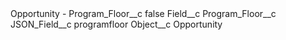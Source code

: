 <?xml version="1.0" encoding="UTF-8"?>
<CustomMetadata xmlns="http://soap.sforce.com/2006/04/metadata" xmlns:xsi="http://www.w3.org/2001/XMLSchema-instance" xmlns:xsd="http://www.w3.org/2001/XMLSchema">
    <label>Opportunity - Program_Floor__c</label>
    <protected>false</protected>
    <values>
        <field>Field__c</field>
        <value xsi:type="xsd:string">Program_Floor__c</value>
    </values>
    <values>
        <field>JSON_Field__c</field>
        <value xsi:type="xsd:string">programfloor</value>
    </values>
    <values>
        <field>Object__c</field>
        <value xsi:type="xsd:string">Opportunity</value>
    </values>
</CustomMetadata>
